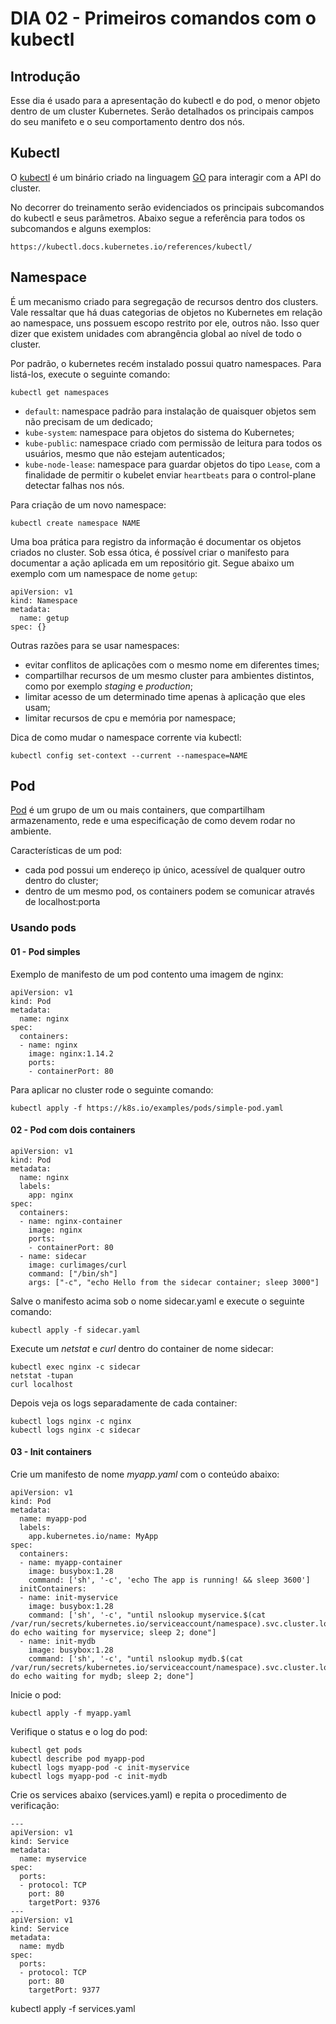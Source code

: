 # DIA 02 - Primeiros comandos com o kubectl

## Introdução

Esse dia é usado para a apresentação do kubectl e do pod, o menor objeto dentro de um cluster Kubernetes. Serão detalhados os principais campos do seu manifeto e o seu comportamento dentro dos nós.

## Kubectl

O [kubectl](https://kubernetes.io/docs/tasks/tools/) é um binário criado na linguagem [GO](https://go.dev/) para interagir com a API do cluster.

No decorrer do treinamento serão evidenciados os principais subcomandos do kubectl e seus parâmetros. Abaixo segue a referência para todos os subcomandos e alguns exemplos:

```
https://kubectl.docs.kubernetes.io/references/kubectl/
```

## Namespace

É um mecanismo criado para segregação de recursos dentro dos clusters. Vale ressaltar que há duas categorias de objetos no Kubernetes em relação ao namespace, uns possuem escopo restrito por ele, outros não. Isso quer dizer que existem unidades com abrangência global ao nível de todo o cluster.

Por padrão, o kubernetes recém instalado possui quatro namespaces. Para listá-los, execute o seguinte comando:

```
kubectl get namespaces
```

- `default`: namespace padrão para instalação de quaisquer objetos sem não precisam de um dedicado;
- `kube-system`: namespace para objetos do sistema do Kubernetes;
- `kube-public`: namespace criado com permissão de leitura para todos os usuários, mesmo que não estejam autenticados;
- `kube-node-lease`: namespace para guardar objetos do tipo `Lease`, com a finalidade de permitir o kubelet enviar `heartbeats` para o control-plane detectar falhas nos nós.


Para criação de um novo namespace:

```
kubectl create namespace NAME
```

Uma boa prática para registro da informação é documentar os objetos criados no cluster. Sob essa ótica, é possível criar o manifesto para documentar a ação aplicada em um repositório git. Segue abaixo um exemplo com um namespace de nome `getup`:

```
apiVersion: v1
kind: Namespace
metadata:
  name: getup
spec: {}
```
Outras razões para se usar namespaces:

- evitar conflitos de aplicações com o mesmo nome em diferentes times;
- compartilhar recursos de um mesmo cluster para ambientes distintos, como por exemplo *staging* e *production*;
- limitar acesso de um determinado time apenas à aplicação que eles usam;
- limitar recursos de cpu e memória por namespace;

Dica de como mudar o namespace corrente via kubectl:

```
kubectl config set-context --current --namespace=NAME
```

## Pod
[Pod](https://kubernetes.io/docs/concepts/workloads/pods/) é um grupo de um ou mais containers, que compartilham armazenamento, rede e uma especificação de como devem rodar no ambiente.

Características de um pod:

- cada pod possui um endereço ip único, acessível de qualquer outro dentro do cluster;
- dentro de um mesmo pod, os containers podem se comunicar através de localhost:porta


### Usando pods

#### 01 - Pod simples

Exemplo de manifesto de um pod contento uma imagem de nginx:

```
apiVersion: v1
kind: Pod
metadata:
  name: nginx
spec:
  containers:
  - name: nginx
    image: nginx:1.14.2
    ports:
    - containerPort: 80
```

Para aplicar no cluster rode o seguinte comando:

```
kubectl apply -f https://k8s.io/examples/pods/simple-pod.yaml
```

#### 02 - Pod com dois containers

```
apiVersion: v1
kind: Pod
metadata:
  name: nginx
  labels:
    app: nginx
spec:
  containers:
  - name: nginx-container
    image: nginx
    ports:
    - containerPort: 80
  - name: sidecar
    image: curlimages/curl
    command: ["/bin/sh"]
    args: ["-c", "echo Hello from the sidecar container; sleep 3000"]
```

Salve o manifesto acima sob o nome sidecar.yaml e execute o seguinte comando:

```
kubectl apply -f sidecar.yaml
```

Execute um *netstat* e *curl* dentro do container de nome sidecar:

```
kubectl exec nginx -c sidecar
netstat -tupan
curl localhost
```

Depois veja os logs separadamente de cada container:

```
kubectl logs nginx -c nginx
kubectl logs nginx -c sidecar
```

#### 03 - Init containers

Crie um manifesto de nome *myapp.yaml* com o conteúdo abaixo:

```
apiVersion: v1
kind: Pod
metadata:
  name: myapp-pod
  labels:
    app.kubernetes.io/name: MyApp
spec:
  containers:
  - name: myapp-container
    image: busybox:1.28
    command: ['sh', '-c', 'echo The app is running! && sleep 3600']
  initContainers:
  - name: init-myservice
    image: busybox:1.28
    command: ['sh', '-c', "until nslookup myservice.$(cat /var/run/secrets/kubernetes.io/serviceaccount/namespace).svc.cluster.local; do echo waiting for myservice; sleep 2; done"]
  - name: init-mydb
    image: busybox:1.28
    command: ['sh', '-c', "until nslookup mydb.$(cat /var/run/secrets/kubernetes.io/serviceaccount/namespace).svc.cluster.local; do echo waiting for mydb; sleep 2; done"]
```

Inicie o pod:

```
kubectl apply -f myapp.yaml
```

Verifique o status e o log do pod:

```
kubectl get pods
kubectl describe pod myapp-pod
kubectl logs myapp-pod -c init-myservice
kubectl logs myapp-pod -c init-mydb
```

Crie os services abaixo (services.yaml) e repita o procedimento de verificação:

```
---
apiVersion: v1
kind: Service
metadata:
  name: myservice
spec:
  ports:
  - protocol: TCP
    port: 80
    targetPort: 9376
---
apiVersion: v1
kind: Service
metadata:
  name: mydb
spec:
  ports:
  - protocol: TCP
    port: 80
    targetPort: 9377
```

kubectl apply -f services.yaml
